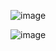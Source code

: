 ![image](https://github.com/adithya-naik/Myntra-Bag/assets/152913540/dd6381e9-8246-4725-afbe-75a3eebb9331)

![image](https://github.com/adithya-naik/Myntra-Bag/assets/152913540/10c5cac6-cb84-4290-9396-ab38139cdad8)


